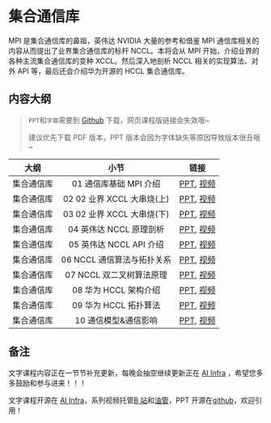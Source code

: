 <!--Copyright © ZOMI 适用于[License](https://github.com/Infrasys-AI/AIInfra)版权许可-->

# 集合通信库

MPI 是集合通信库的鼻祖，英伟达 NVIDIA 大量的参考和借鉴 MPI 通信库相关的内容从而提出了业界集合通信库的标杆 NCCL。本将会从 MPI 开始，介绍业界的各种主流集合通信库的变种 XCCL。然后深入地剖析 NCCL 相关的实现算法、对外 API 等，最后还会介绍华为开源的 HCCL 集合通信库。

## 内容大纲

> `PPT`和`字幕`需要到 [Github](https://github.com/Infrasys-AI/AIInfra) 下载，网页课程版链接会失效哦~
>
> 建议优先下载 PDF 版本，PPT 版本会因为字体缺失等原因导致版本很丑哦~

| 大纲 | 小节 | 链接 |
|:--:|:--:|:--:|
| 集合通信库 | 01 通信库基础 MPI 介绍 | [PPT](./01MPIIntro.pdf), [视频]() |
| 集合通信库 | 02 02 业界 XCCL 大串烧(上) | [PPT](./02XCCL.pdf), [视频]() |
| 集合通信库 | 03 02 业界 XCCL 大串烧(下) | [PPT](./03XCCL.pdf), [视频]() |
| 集合通信库 | 04 英伟达 NCCL 原理剖析 | [PPT](./04NCCLIntro.pdf), [视频]() |
| 集合通信库 | 05 英伟达 NCCL API 介绍 | [PPT](./05NCCLAPI.pdf), [视频]() |
| 集合通信库 | 06 NCCL 通信算法与拓扑关系 | [PPT](./06NCCLPXN.pdf), [视频]() |
| 集合通信库 | 07 NCCL 双二叉树算法原理 | [PPT](./07DBTree.pdf), [视频]() |
| 集合通信库 | 08 华为 HCCL 架构介绍 | [PPT](./08HCCLIntro.pdf), [视频]() |
| 集合通信库 | 09 华为 HCCL 拓扑算法 | [PPT](./09HCCLOpt.pdf), [视频]() |
| 集合通信库 | 10 通信模型&通信影响 | [PPT](./10Summary.pdf), [视频]() |

## 备注

文字课程内容正在一节节补充更新，每晚会抽空继续更新正在 [AI Infra](https://infrasys-ai.github.io/aiinfra-docs) ，希望您多多鼓励和参与进来！！！

文字课程开源在 [AI Infra](https://infrasys-ai.github.io/aiinfra-docs)，系列视频托管[B 站](https://space.bilibili.com/517221395)和[油管](https://www.youtube.com/@ZOMI666/playlists)，PPT 开源在[github](https://github.com/Infrasys-AI/AIInfra)，欢迎引用！

